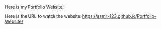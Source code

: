 Here is my Portfolio Website!

Here is the URL to watch the website:
https://asmit-123.github.io/Portfolio-Website/
